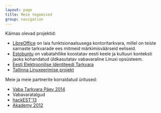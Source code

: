 ```yaml
---
layout: page
title: Meie tegemised
group: navigation
---
```


Käimas olevad projektid:

* [LibreOffice](http://www.libreoffice.ee/) on laia funktsionaalsusega
  kontoritarkvara, millel on teiste sarnaste tarkvarade ees mitmeid
  märkimisväärseid eeliseid.
* [Estobuntu](http://estobuntu.org/) on vabatahtlike koostatav eesti keele ja
  kultuuri konteksti jaoks kohandatud üldkasutatav vabavaraline Linuxi opsüsteem.
* [Eesti Elektroonilise Identiteedi Tarkvara](https://github.com/open-eid)
* [Tallinna Linuxeerimise projekt](http://lauri.vosandi.com/2014/11/edu-ee.html)

Meie ja meie partnerite korraldatud üritused:

* [Vaba Tarkvara Päev 2014](http://www.bcskoolitus.ee/vtp2014)
* Vabavaratalgud
* [hackEST'13](https://www.facebook.com/events/480288482056732/)
* [Akademy 2012](https://akademy2012.kde.org/)
